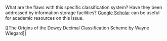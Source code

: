 What are the flaws with this specific classification system? Have they been addressed by information storage facilities? [Google Scholar]( [https://scholar.google.ca/scholar?hl=en&as_sdt=0%2C5&q=Problems+with+the+dewey+decimal+classification&oq=Problems+with+the+dewey+decimal+class](https://scholar.google.ca/scholar?hl=en&as_sdt=0%2C5&q=Problems+with+the+dewey+decimal+classification&oq=Problems+with+the+dewey+decimal+class)) can be useful for academic resources on this issue.

[[The Origins of the Dewey Decimal Classification Scheme by Wayne Wiegard]]